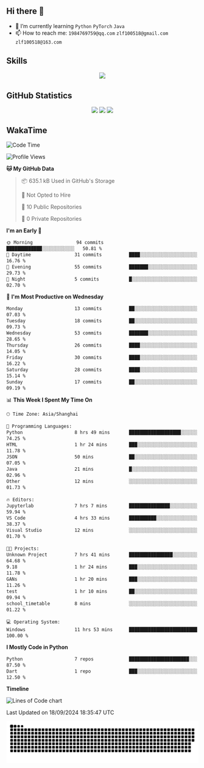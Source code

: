 ## Hi there 👋

- 🌱 I’m currently learning `Python` `PyTorch` `Java`
- 📫 How to reach me: `1984769759@qq.com` `zlf100518@gmail.com` `zlf100518@163.com`

## Skills
<div align="center"> <img src="https://skillicons.dev/icons?i=python,linux,git,github,html,css,js" /> </div>

## GitHub Statistics

<div align="center">
  <img src="https://github-readme-stats.vercel.app/api?username=mrcchenfeng&show_icons=true&theme=tokyonight" />
  <img src="https://github-readme-stats.vercel.app/api/top-langs/?username=mrcchenfeng&show_icons=true&theme=tokyonight" />
  <img src="https://github-readme-activity-graph.vercel.app/graph?username=mrcchenfeng&theme=xcode" />
</div>

## WakaTime

<!--START_SECTION:waka-->
![Code Time](http://img.shields.io/badge/Code%20Time-100%20hrs%2046%20mins-blue)

![Profile Views](http://img.shields.io/badge/Profile%20Views-0-blue)

**🐱 My GitHub Data** 

> 📦 635.1 kB Used in GitHub's Storage 
 > 
> 🚫 Not Opted to Hire
 > 
> 📜 10 Public Repositories 
 > 
> 🔑 0 Private Repositories 
 > 
**I'm an Early 🐤** 

```text
🌞 Morning                94 commits          █████████████░░░░░░░░░░░░   50.81 % 
🌆 Daytime                31 commits          ████░░░░░░░░░░░░░░░░░░░░░   16.76 % 
🌃 Evening                55 commits          ███████░░░░░░░░░░░░░░░░░░   29.73 % 
🌙 Night                  5 commits           █░░░░░░░░░░░░░░░░░░░░░░░░   02.70 % 
```
📅 **I'm Most Productive on Wednesday** 

```text
Monday                   13 commits          ██░░░░░░░░░░░░░░░░░░░░░░░   07.03 % 
Tuesday                  18 commits          ██░░░░░░░░░░░░░░░░░░░░░░░   09.73 % 
Wednesday                53 commits          ███████░░░░░░░░░░░░░░░░░░   28.65 % 
Thursday                 26 commits          ████░░░░░░░░░░░░░░░░░░░░░   14.05 % 
Friday                   30 commits          ████░░░░░░░░░░░░░░░░░░░░░   16.22 % 
Saturday                 28 commits          ████░░░░░░░░░░░░░░░░░░░░░   15.14 % 
Sunday                   17 commits          ██░░░░░░░░░░░░░░░░░░░░░░░   09.19 % 
```


📊 **This Week I Spent My Time On** 

```text
🕑︎ Time Zone: Asia/Shanghai

💬 Programming Languages: 
Python                   8 hrs 49 mins       ███████████████████░░░░░░   74.25 % 
HTML                     1 hr 24 mins        ███░░░░░░░░░░░░░░░░░░░░░░   11.78 % 
JSON                     50 mins             ██░░░░░░░░░░░░░░░░░░░░░░░   07.05 % 
Java                     21 mins             █░░░░░░░░░░░░░░░░░░░░░░░░   02.96 % 
Other                    12 mins             ░░░░░░░░░░░░░░░░░░░░░░░░░   01.73 % 

🔥 Editors: 
Jupyterlab               7 hrs 7 mins        ███████████████░░░░░░░░░░   59.94 % 
VS Code                  4 hrs 33 mins       ██████████░░░░░░░░░░░░░░░   38.37 % 
Visual Studio            12 mins             ░░░░░░░░░░░░░░░░░░░░░░░░░   01.70 % 

🐱‍💻 Projects: 
Unknown Project          7 hrs 41 mins       ████████████████░░░░░░░░░   64.68 % 
9.18                     1 hr 24 mins        ███░░░░░░░░░░░░░░░░░░░░░░   11.78 % 
GANs                     1 hr 20 mins        ███░░░░░░░░░░░░░░░░░░░░░░   11.26 % 
test                     1 hr 10 mins        ██░░░░░░░░░░░░░░░░░░░░░░░   09.94 % 
school_timetable         8 mins              ░░░░░░░░░░░░░░░░░░░░░░░░░   01.22 % 

💻 Operating System: 
Windows                  11 hrs 53 mins      █████████████████████████   100.00 % 
```

**I Mostly Code in Python** 

```text
Python                   7 repos             ██████████████████████░░░   87.50 % 
Dart                     1 repo              ███░░░░░░░░░░░░░░░░░░░░░░   12.50 % 
```



**Timeline**

![Lines of Code chart](https://raw.githubusercontent.com/mrcchenfeng/mrcchenfeng/main/assets/bar_graph.png)


 Last Updated on 18/09/2024 18:35:47 UTC
<!--END_SECTION:waka-->

<div align="center"><img src="./assets/github-snake-dark.svg" /></div>

